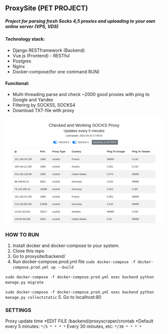 ## ProxySite (PET PROJECT)
##### Project for parsing fresh Socks 4,5 proxies and uploading to your own online server (VPS, VDS)
#### Technology stack:
- Django RESTframework (Backend)
- Vue.js (Frontend) - RESTful
- Postgres
- Nginx 
- Docker-compose(for one command RUN)

#### Functional:
- Multi-threading parse and check ~2000 good proxies with ping to Google and Yandex
- Filtering by SOCKS5, SOCKS4
- Download TXT-file with proxy


![](https://raw.githubusercontent.com/a6m5zero/ProxySite/master/Screenshoot.png)

### HOW TO RUN
1. Install docker and docker-compose to your system.
2. Clone this repo
3. Go to proxysite/backend/
4. Run docker-compose.prod.yml file 
`sudo docker-compose -f docker-compose.prod.yml up --build`

`sudo docker-compose -f docker-compose.prod.yml exec backend python manage.py migrate`

`sudo docker-compose -f docker-compose.prod.yml exec backend python manage.py collectstatic`
5. Go to localhost:80

### SETTINGS
Proxy update time
*EDIT FILE /backend/proxyscraper/crontab
*Default every 5 minutes:
`*/5 * * * *`
Every 30 minutes, etc:
`*/30 * * * *`